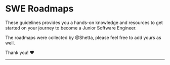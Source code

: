 # SWE Roadmaps

These guidelines provides you a hands-on knowledge and resources to get started on your journey to become a Junior Software Engineer.

The roadmaps were collected by @Shetta, please feel free to add yours as well.

Thank you! :heart:

---
